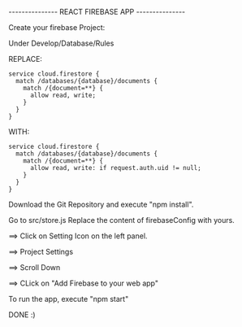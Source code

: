 --------------- REACT FIREBASE APP ---------------

Create your firebase Project:

Under Develop/Database/Rules

REPLACE:

    service cloud.firestore {
      match /databases/{database}/documents {
        match /{document=**} {
          allow read, write;
        }
      }
    }
    

WITH:

    service cloud.firestore {
      match /databases/{database}/documents {
        match /{document=**} {
          allow read, write: if request.auth.uid != null;
        }
      }
    }
    
    
    
Download the Git Repository
and execute "npm install".

Go to src/store.js
Replace the content of firebaseConfig with yours.

==> Click on Setting Icon on the left panel.

==> Project Settings

==> Scroll Down

==> CLick on "Add Firebase to your web app"




To run the app, execute "npm start"




DONE :)



    
    

